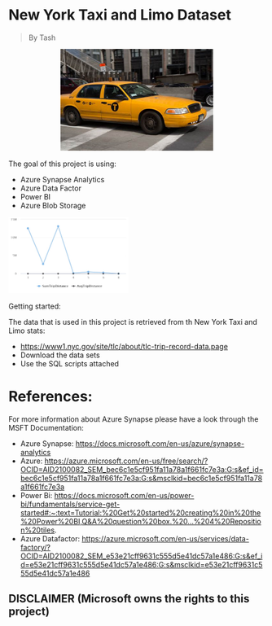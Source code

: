 # New York Taxi and Limo Dataset
> By Tash 

<p align="center">
<img max-height=200 height=200 src="https://github.com/ciph3rwoman/NewYorkTaxi/blob/main/OIP.jpg"/>
</p>

The goal of this project is using:

- Azure Synapse Analytics
- Azure Data Factor 
- Power BI
- Azure Blob Storage 

<p align="left">
<img max-height=150 height=150 src="https://github.com/ciph3rwoman/NewYorkTaxi/blob/main/SQL%20script%202.jpeg"/> </p> Getting started:

The data that is used in this project is retrieved from th New York Taxi and Limo stats:
- https://www1.nyc.gov/site/tlc/about/tlc-trip-record-data.page
- Download the data sets
- Use the SQL scripts attached
 
# References:

For more information about Azure Synapse please have a look through the MSFT Documentation: 
- Azure Synapse: https://docs.microsoft.com/en-us/azure/synapse-analytics
- Azure: https://azure.microsoft.com/en-us/free/search/?OCID=AID2100082_SEM_bec6c1e5cf951fa11a78a1f661fc7e3a:G:s&ef_id=bec6c1e5cf951fa11a78a1f661fc7e3a:G:s&msclkid=bec6c1e5cf951fa11a78a1f661fc7e3a
- Power Bi: https://docs.microsoft.com/en-us/power-bi/fundamentals/service-get-started#:~:text=Tutorial:%20Get%20started%20creating%20in%20the%20Power%20BI,Q&A%20question%20box.%20...%204%20Reposition%20tiles.
- Azure Datafactor: https://azure.microsoft.com/en-us/services/data-factory/?OCID=AID2100082_SEM_e53e21cff9631c555d5e41dc57a1e486:G:s&ef_id=e53e21cff9631c555d5e41dc57a1e486:G:s&msclkid=e53e21cff9631c555d5e41dc57a1e486

## DISCLAIMER (Microsoft owns the rights to this project)

